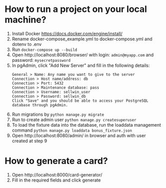 # How to run a project on your local machine?
1. Install Docker https://docs.docker.com/engine/install/
2. Rename docker-compose_example.yml to docker-compose.yml and dotenv to .env
3. Run `docker-compose up --build`
4. Open http://localhost:8080/browser/ with login: `admin@myapp.com` and password: `mysecretpassword`
5. In pgAdmin, click "Add New Server" and fill in the following details:
    ```
    General > Name: Any name you want to give to the server
    Connection > Host name/address: db
    Connection > Port: 5432
    Connection > Maintenance database: pass
    Connection > Username: sellwin_user
    Connection > Password: sellwin_db
    Click "Save" and you should be able to access your PostgreSQL database through pgAdmin.
    
6. Run migrations by `python manage.py migrate`
7. Run to create admin user `python manage.py createsuperuser` 
8. To load the fixture data into the database, run the loaddata management command `python manage.py loaddata bonus_fixture.json`
9. Open http://localhost:8080/admin/ in browser and auth with user created at step 9


# How to generate a card?
1. Open http://localhost:8000/card-generator/
2. Fill in the required fields and click generate



